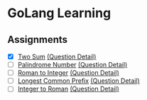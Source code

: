 # GoLang Learning

## Assignments

- [x] [Two Sum](/two-sum/main.go) [(Question Detail)](https://leetcode.com/problems/two-sum/)
- [ ] [Palindrome Number](#) [(Question Detail)](https://leetcode.com/problems/palindrome-number/)
- [ ] [Roman to Integer](#) [(Question Detail)](https://leetcode.com/problems/roman-to-integer/)
- [ ] [Longest Common Prefix](#) [(Question Detail)](https://leetcode.com/problems/longest-common-prefix/)
- [ ] [Integer to Roman](#) [(Question Detail)](https://leetcode.com/problems/integer-to-roman/)
